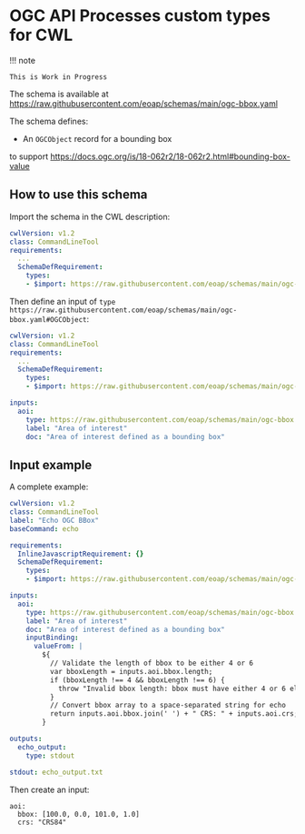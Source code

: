 # OGC API Processes custom types for CWL

!!! note

    This is Work in Progress

The schema is available at https://raw.githubusercontent.com/eoap/schemas/main/ogc-bbox.yaml

The schema defines: 

- An `OGCObject` record for a bounding box

to support https://docs.ogc.org/is/18-062r2/18-062r2.html#bounding-box-value

## How to use this schema

Import the schema in the CWL description:

```yaml
cwlVersion: v1.2
class: CommandLineTool
requirements:
  ...
  SchemaDefRequirement:
    types:
    - $import: https://raw.githubusercontent.com/eoap/schemas/main/ogc-bbox.yaml
```

Then define an input of `type` `https://raw.githubusercontent.com/eoap/schemas/main/ogc-bbox.yaml#OGCObject`:

```yaml
cwlVersion: v1.2
class: CommandLineTool
requirements:
  ...
  SchemaDefRequirement:
    types:
    - $import: https://raw.githubusercontent.com/eoap/schemas/main/ogc-bbox.yaml

inputs:
  aoi:
    type: https://raw.githubusercontent.com/eoap/schemas/main/ogc-bbox.yaml#OGCObject
    label: "Area of interest"
    doc: "Area of interest defined as a bounding box"
```

## Input example

A complete example:

```yaml
cwlVersion: v1.2
class: CommandLineTool
label: "Echo OGC BBox"
baseCommand: echo

requirements:
  InlineJavascriptRequirement: {}
  SchemaDefRequirement:
    types:
    - $import: https://raw.githubusercontent.com/eoap/schemas/main/ogc-bbox.yaml

inputs:
  aoi:
    type: https://raw.githubusercontent.com/eoap/schemas/main/ogc-bbox.yaml#OGCObject
    label: "Area of interest"
    doc: "Area of interest defined as a bounding box"
    inputBinding:
      valueFrom: |
        ${
          // Validate the length of bbox to be either 4 or 6
          var bboxLength = inputs.aoi.bbox.length;
          if (bboxLength !== 4 && bboxLength !== 6) {
            throw "Invalid bbox length: bbox must have either 4 or 6 elements.";
          }
          // Convert bbox array to a space-separated string for echo
          return inputs.aoi.bbox.join(' ') + " CRS: " + inputs.aoi.crs;
        }

outputs:
  echo_output:
    type: stdout

stdout: echo_output.txt
```

Then create an input: 

```
aoi:
  bbox: [100.0, 0.0, 101.0, 1.0]
  crs: "CRS84"
```